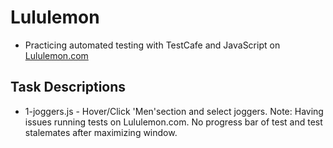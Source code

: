# Lululemon
- Practicing automated testing with TestCafe and JavaScript on [Lululemon.com](https://shop.lululemon.com/)

## Task Descriptions
- 1-joggers.js - Hover/Click 'Men'section and select joggers. Note: Having issues running tests on Lululemon.com. No progress bar of test and test stalemates after maximizing window.
